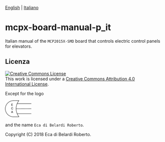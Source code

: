 [English](.README.md) | [Italiano](./README_it.md)

# mcpx-board-manual-p_it

Italian manual of the `MCP2015X-SMD` board that controls electric control panels for elevators.

## Licenza

<a rel="license" href="http://creativecommons.org/licenses/by/4.0/"><img alt="Creative Commons License" style="border-width:0" src="https://i.creativecommons.org/l/by/4.0/88x31.png" /></a><br />This work is licensed under a <a rel="license" href="http://creativecommons.org/licenses/by/4.0/">Creative Commons Attribution 4.0 International License</a>.

Except for the logo

![logo](./assets/images/eca-logo.png)

and the name `Eca di Belardi Roberto`.

Copyright (C) 2018  Eca di Belardi Roberto.
